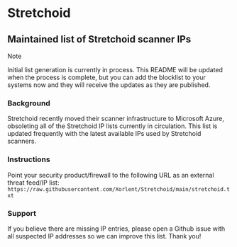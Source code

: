 # Stretchoid
## Maintained list of Stretchoid scanner IPs
> [!NOTE]
> Initial list generation is currently in process.  This README will be updated when the process is complete, but you can add the blocklist to your systems now and they will receive the updates as they are published.
### Background
Stretchoid recently moved their scanner infrastructure to Microsoft Azure, obsoleting all of the Stretchoid IP lists currently in circulation.  This list is updated frequently with the latest available IPs used by Stretchoid scanners.
### Instructions
Point your security product/firewall to the following URL as an external threat feed/IP list:
```https://raw.githubusercontent.com/Xorlent/Stretchoid/main/stretchoid.txt```
### Support
If you believe there are missing IP entries, please open a Github issue with all suspected IP addresses so we can improve this list.  Thank you!
